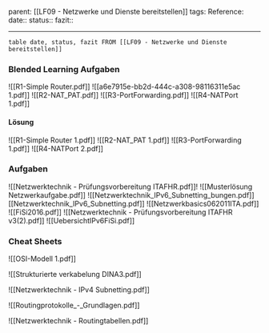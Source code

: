 parent: [[LF09 - Netzwerke und Dienste bereitstellen]]
tags:
Reference:
date::
status::
fazit::

---

```dataview
table date, status, fazit FROM [[LF09 - Netzwerke und Dienste bereitstellen]]
```

### Blended Learning Aufgaben
![[R1-Simple Router.pdf]]
![[a6e7915e-bb2d-444c-a308-98116311e5ac 1.pdf]]
![[R2-NAT_PAT.pdf]]
![[R3-PortForwarding.pdf]]
![[R4-NATPort 1.pdf]]

#### Lösung
![[R1-Simple Router 1.pdf]]
![[R2-NAT_PAT 1.pdf]]
![[R3-PortForwarding 1.pdf]]
![[R4-NATPort 2.pdf]]

### Aufgaben

![[Netzwerktechnik - Prüfungsvorbereitung ITAFHR.pdf]]!
![[Musterlösung Netzwerkaufgabe.pdf]]
![[Netzwerktechnik_IPv6_Subnetting_bungen.pdf]]
[[Netzwerktechnik_IPv6_Subnetting.pdf]]
![[Netzwerkbasics062011ITA.pdf]]
![[FiSi2016.pdf]]
![[Netzwerktechnik - Prüfungsvorbereitung ITAFHR v3(2).pdf]]
![[UebersichtIPv6FiSi.pdf]]


### Cheat Sheets

![[OSI-Modell 1.pdf]]

![[Strukturierte verkabelung DINA3.pdf]]

![[Netzwerktechnik - IPv4 Subnetting.pdf]]

![[Routingprotokolle_-_Grundlagen.pdf]]

![[Netzwerktechnik - Routingtabellen.pdf]]